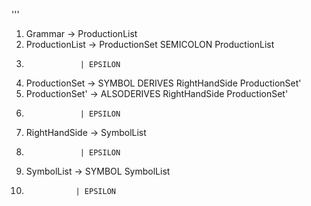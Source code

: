 '''
1. Grammar        -> ProductionList
2. ProductionList -> ProductionSet SEMICOLON ProductionList
3.                 | EPSILON
4. ProductionSet  -> SYMBOL DERIVES RightHandSide ProductionSet'
5. ProductionSet' -> ALSODERIVES RightHandSide ProductionSet'
6.                 | EPSILON
7. RightHandSide  -> SymbolList
8.                 | EPSILON
9. SymbolList     -> SYMBOL SymbolList
10.                | EPSILON
